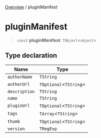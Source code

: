 [Overview](../index.md) / pluginManifest

# pluginManifest

> `const` **pluginManifest**: `TObject`\<`object`\>

## Type declaration

| Name | Type |
| ------ | ------ |
| `authorName` | `TString` |
| `authorUrl` | `TOptional`\<`TString`\> |
| `description` | `TString` |
| `name` | `TString` |
| `pluginUrl` | `TOptional`\<`TString`\> |
| `tags` | `TArray`\<`TString`\> |
| `thumb` | `TOptional`\<`TString`\> |
| `version` | `TRegExp` |
